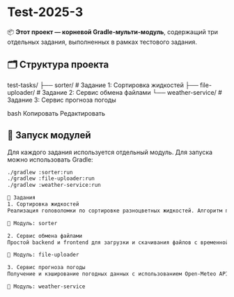 # Test-2025-3

📦 **Этот проект — корневой Gradle-мульти-модуль**, содержащий три отдельных задания, выполненных в рамках тестового задания.

## 🗂️ Структура проекта

test-tasks/
├── sorter/ # Задание 1: Сортировка жидкостей
├── file-uploader/ # Задание 2: Сервис обмена файлами
└── weather-service/ # Задание 3: Сервис прогноза погоды

bash
Копировать
Редактировать

## 🚀 Запуск модулей

Для каждого задания используется отдельный модуль. Для запуска можно использовать Gradle:

```bash
./gradlew :sorter:run
./gradlew :file-uploader:run
./gradlew :weather-service:run

📜 Задания
1. Сортировка жидкостей
Реализация головоломки по сортировке разноцветных жидкостей. Алгоритм производит переливания до достижения конечного состояния.

📂 Модуль: sorter

2. Сервис обмена файлами
Простой backend и frontend для загрузки и скачивания файлов с временной ссылкой и автоудалением неактивных.

📂 Модуль: file-uploader

3. Сервис прогноза погоды
Получение и кэширование погодных данных с использованием Open-Meteo API, отображение графика температуры по часам.

📂 Модуль: weather-service
